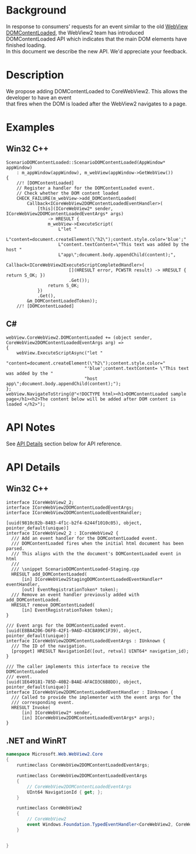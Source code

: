# Background

In response to consumers' requests for an event similar to the old [WebView DOMContentLoaded](https://docs.microsoft.com/en-us/microsoft-edge/hosting/webview#mswebviewdomcontentloaded), the WebView2 team has introduced DOMContentLoaded API which indicates that the main DOM elements have finished loading.
In this document we describe the new API. We'd appreciate your feedback.

# Description
We propose adding DOMContentLoaded to CoreWebView2. This allows the developer to have an event that fires when the DOM is loaded after the WebView2 navigates to a page.

# Examples
## Win32 C++
```
ScenarioDOMContentLoaded::ScenarioDOMContentLoaded(AppWindow* appWindow)
    : m_appWindow(appWindow), m_webView(appWindow->GetWebView())
{
    //! [DOMContentLoaded]
    // Register a handler for the DOMContentLoaded event.
    // Check whether the DOM content loaded
    CHECK_FAILURE(m_webView->add_DOMContentLoaded(
        Callback<ICoreWebView2DOMContentLoadedEventHandler>(
            [this](ICoreWebView2* sender, ICoreWebView2DOMContentLoadedEventArgs* args)
                -> HRESULT {
                m_webView->ExecuteScript(
                    L"let "
                    L"content=document.createElement(\"h2\");content.style.color='blue';"
                    L"content.textContent=\"This text was added by the host "
                    L"app\";document.body.appendChild(content);",
                    Callback<ICoreWebView2ExecuteScriptCompletedHandler>(
                        [](HRESULT error, PCWSTR result) -> HRESULT { return S_OK; })
                        .Get());
                return S_OK;
            })
            .Get(),
        &m_DOMContentLoadedToken));
    //! [DOMContentLoaded]
```

## C#
```
webView.CoreWebView2.DOMContentLoaded += (object sender, CoreWebView2DOMContentLoadedEventArgs arg) =>
{
    webView.ExecuteScriptAsync("let "
                              "content=document.createElement(\"h2\");content.style.color="
                              "'blue';content.textContent= \"This text was added by the "
                              "host app\";document.body.appendChild(content);");
};
webView.NavigateToString(@"<!DOCTYPE html><h1>DOMContentLoaded sample page</h1><h2>The content below will be added after DOM content is loaded </h2>");

```

# API Notes

See [API Details](#api-details) section below for API reference.
# API Details

## Win32 C++

```IDL
interface ICoreWebView2_2;
interface ICoreWebView2DOMContentLoadedEventArgs;
interface ICoreWebView2DOMContentLoadedEventHandler;

[uuid(9810c82b-8483-4f1c-b2f4-6244f1010c05), object, pointer_default(unique)]
interface ICoreWebView2_2 : ICoreWebView2 {
  /// Add an event handler for the DOMContentLoaded event.
  /// DOMContentLoaded fires when the initial html document has been parsed.
  /// This aligns with the the document's DOMContentLoaded event in html
  ///
  /// \snippet ScenarioDOMContentLoaded-Staging.cpp
  HRESULT add_DOMContentLoaded(
      [in] ICoreWebView2StagingDOMContentLoadedEventHandler* eventHandler,
      [out] EventRegistrationToken* token);
  /// Remove an event handler previously added with add_DOMContentLoaded.
  HRESULT remove_DOMContentLoaded(
      [in] EventRegistrationToken token);
}

/// Event args for the DOMContentLoaded event.
[uuid(E8BA4206-D6F8-42F1-9A6D-43C8A99C1F39), object, pointer_default(unique)]
interface ICoreWebView2DOMContentLoadedEventArgs : IUnknown {
  /// The ID of the navigation.
  [propget] HRESULT NavigationId([out, retval] UINT64* navigation_id);
}

/// The caller implements this interface to receive the DOMContentLoaded
/// event.
[uuid(1E649181-785D-40B2-B4AE-AFACD3C6B8DD), object, pointer_default(unique)]
interface ICoreWebView2DOMContentLoadedEventHandler : IUnknown {
  /// Called to provide the implementer with the event args for the
  /// corresponding event.
  HRESULT Invoke(
      [in] ICoreWebView2* sender,
      [in] ICoreWebView2DOMContentLoadedEventArgs* args);
}
```

## .NET and WinRT

```c#
namespace Microsoft.Web.WebView2.Core
{
    runtimeclass CoreWebView2DOMContentLoadedEventArgs;

    runtimeclass CoreWebView2DOMContentLoadedEventArgs
    {
        // CoreWebView2DOMContentLoadedEventArgs
        UInt64 NavigationId { get; };
    }

    runtimeclass CoreWebView2
    {
        // CoreWebView2
        event Windows.Foundation.TypedEventHandler<CoreWebView2, CoreWebView2DOMContentLoadedEventArgs> DOMContentLoaded;
    }


}
```
